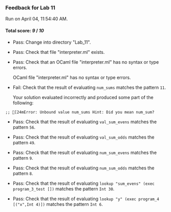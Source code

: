 ### Feedback for Lab 11

Run on April 04, 11:54:40 AM.

#### Total score: _9_ / _10_

+ Pass: Change into directory "Lab_11".

+ Pass: Check that file "interpreter.ml" exists.

+ Pass: Check that an OCaml file "interpreter.ml" has no syntax or type errors.

    OCaml file "interpreter.ml" has no syntax or type errors.



+ Fail: Check that the result of evaluating `num_sums` matches the pattern `11`.

   

   Your solution evaluated incorrectly and produced some part of the following:

 ` ;;
[24mError: Unbound value num_sums
Hint: Did you mean num_sum?
`


+ Pass: Check that the result of evaluating `val_sum_evens` matches the pattern `56`.

   



+ Pass: Check that the result of evaluating `val_sum_odds` matches the pattern `49`.

   



+ Pass: Check that the result of evaluating `num_sum_evens` matches the pattern `9`.

   



+ Pass: Check that the result of evaluating `num_sum_odds` matches the pattern `8`.

   



+ Pass: Check that the result of evaluating `lookup "sum_evens" (exec program_3_test [])` matches the pattern `Int 30`.

   



+ Pass: Check that the result of evaluating `lookup "y" (exec program_4 [("x",Int 4)])` matches the pattern `Int 6`.

   



